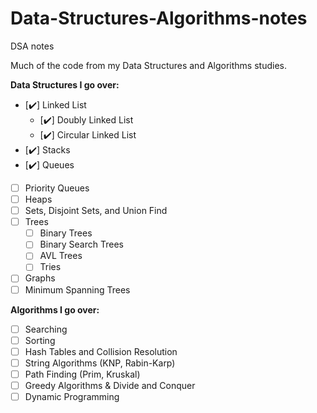# Data-Structures-Algorithms-notes
DSA notes

Much of the code from my Data Structures and Algorithms studies. 


**Data Structures I go over:**

- [✔️] Linked List
  - [✔️] Doubly Linked List
  - [✔️] Circular Linked List
- [✔️] Stacks
- [✔️] Queues
- [ ] Priority Queues
- [ ] Heaps
- [ ] Sets, Disjoint Sets, and Union Find
- [ ] Trees
  - [ ] Binary Trees
  - [ ] Binary Search Trees
  - [ ] AVL Trees
  - [ ] Tries
- [ ] Graphs
- [ ] Minimum Spanning Trees

**Algorithms I go over:**

- [ ] Searching
- [ ] Sorting 
- [ ] Hash Tables and Collision Resolution
- [ ] String Algorithms (KNP, Rabin-Karp)
- [ ] Path Finding (Prim, Kruskal)
- [ ] Greedy Algorithms & Divide and Conquer
- [ ] Dynamic Programming 
